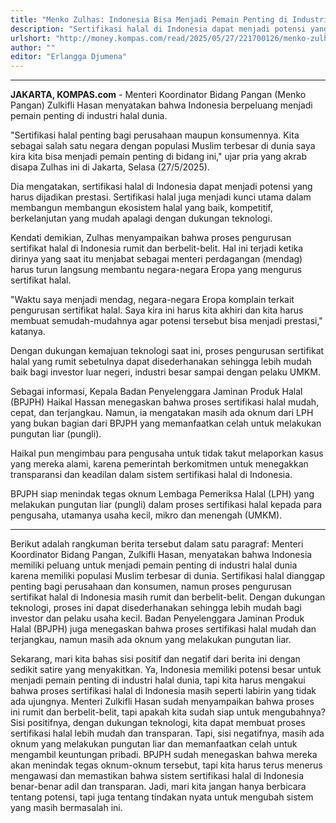 ```yaml
---
title: "Menko Zulhas: Indonesia Bisa Menjadi Pemain Penting di Industri Halal "
description: "Sertifikasi halal di Indonesia dapat menjadi potensi yang harus dijadikan prestasi. "
urlshort: "http://money.kompas.com/read/2025/05/27/221700126/menko-zulhas--indonesia-bisa-menjadi-pemain-pentin"
author: ""
editor: "Erlangga Djumena"
---
```


---

**JAKARTA, KOMPAS.com** - Menteri Koordinator Bidang Pangan (Menko Pangan) Zulkifli Hasan menyatakan bahwa Indonesia berpeluang menjadi pemain penting di industri halal dunia.

\"Sertifikasi halal penting bagi perusahaan maupun konsumennya. Kita sebagai salah satu negara dengan populasi Muslim terbesar di dunia saya kira kita bisa menjadi pemain penting di bidang ini,\" ujar pria yang akrab disapa Zulhas ini di Jakarta, Selasa (27/5/2025).

Dia mengatakan, sertifikasi halal di Indonesia dapat menjadi potensi yang harus dijadikan prestasi. Sertifikasi halal juga menjadi kunci utama dalam membangun membangun ekosistem halal yang baik, kompetitif, berkelanjutan yang mudah apalagi dengan dukungan teknologi.

Kendati demikian, Zulhas menyampaikan bahwa proses pengurusan sertifikat halal di Indonesia rumit dan berbelit-belit. Hal ini terjadi ketika dirinya yang saat itu menjabat sebagai menteri perdagangan (mendag) harus turun langsung membantu negara-negara Eropa yang mengurus sertifikat halal.

\"Waktu saya menjadi mendag, negara-negara Eropa komplain terkait pengurusan sertifikat halal. Saya kira ini harus kita akhiri dan kita harus membuat semudah-mudahnya agar potensi tersebut bisa menjadi prestasi,\" katanya.

Dengan dukungan kemajuan teknologi saat ini, proses pengurusan sertifikat halal yang rumit sebetulnya dapat disederhanakan sehingga lebih mudah baik bagi investor luar negeri, industri besar sampai dengan pelaku UMKM.

Sebagai informasi, Kepala Badan Penyelenggara Jaminan Produk Halal (BPJPH) Haikal Hassan menegaskan bahwa proses sertifikasi halal mudah, cepat, dan terjangkau. Namun, ia mengatakan masih ada oknum dari LPH yang bukan bagian dari BPJPH yang memanfaatkan celah untuk melakukan pungutan liar (pungli).

Haikal pun mengimbau para pengusaha untuk tidak takut melaporkan kasus yang mereka alami, karena pemerintah berkomitmen untuk menegakkan transparansi dan keadilan dalam sistem sertifikasi halal di Indonesia.

BPJPH siap menindak tegas oknum Lembaga Pemeriksa Halal (LPH) yang melakukan pungutan liar (pungli) dalam proses sertifikasi halal kepada para pengusaha, utamanya usaha kecil, mikro dan menengah (UMKM).

---
Berikut adalah rangkuman berita tersebut dalam satu paragraf: Menteri Koordinator Bidang Pangan, Zulkifli Hasan, menyatakan bahwa Indonesia memiliki peluang untuk menjadi pemain penting di industri halal dunia karena memiliki populasi Muslim terbesar di dunia. Sertifikasi halal dianggap penting bagi perusahaan dan konsumen, namun proses pengurusan sertifikat halal di Indonesia masih rumit dan berbelit-belit. Dengan dukungan teknologi, proses ini dapat disederhanakan sehingga lebih mudah bagi investor dan pelaku usaha kecil. Badan Penyelenggara Jaminan Produk Halal (BPJPH) juga menegaskan bahwa proses sertifikasi halal mudah dan terjangkau, namun masih ada oknum yang melakukan pungutan liar.

Sekarang, mari kita bahas sisi positif dan negatif dari berita ini dengan sedikit satire yang menyakitkan. Ya, Indonesia memiliki potensi besar untuk menjadi pemain penting di industri halal dunia, tapi kita harus mengakui bahwa proses sertifikasi halal di Indonesia masih seperti labirin yang tidak ada ujungnya. Menteri Zulkifli Hasan sudah menyampaikan bahwa proses ini rumit dan berbelit-belit, tapi apakah kita sudah siap untuk mengubahnya? Sisi positifnya, dengan dukungan teknologi, kita dapat membuat proses sertifikasi halal lebih mudah dan transparan. Tapi, sisi negatifnya, masih ada oknum yang melakukan pungutan liar dan memanfaatkan celah untuk mengambil keuntungan pribadi. BPJPH sudah menegaskan bahwa mereka akan menindak tegas oknum-oknum tersebut, tapi kita harus terus menerus mengawasi dan memastikan bahwa sistem sertifikasi halal di Indonesia benar-benar adil dan transparan. Jadi, mari kita jangan hanya berbicara tentang potensi, tapi juga tentang tindakan nyata untuk mengubah sistem yang masih bermasalah ini.
